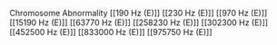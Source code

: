 Chromosome Abnormality
[[190 Hz (E)]]
[[230 Hz (E)]]
[[970 Hz (E)]]
[[15190 Hz (E)]]
[[63770 Hz (E)]]
[[258230 Hz (E)]]
[[302300 Hz (E)]]
[[452500 Hz (E)]]
[[833000 Hz (E)]]
[[975750 Hz (E)]]